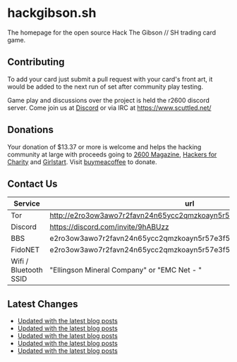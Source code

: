 # hackgibson.sh
The homepage for the open source Hack The Gibson // SH trading card game.


## Contributing

To add your card just submit a pull request with your card's front art, it would be added to the next run of set after community play testing.

Game play and discussions over the project is held the r2600 discord server. Come join us at [Discord](https://discord.com/invite/9hABUzz) or via IRC at https://www.scuttled.net/


## Donations

Your donation of $13.37 or more is welcome and helps the hacking community at large with proceeds going to [2600 Magazine](https://2600.com/), [Hackers for Charity](https://hackersforcharity.org) and [Girlstart](https://girlstart.org).  Visit [buymeacoffee](https://www.buymeacoffee.com/hackgibson.sh) to donate.


## Contact Us

Service | url
-|-
Tor | http://e2ro3ow3awo7r2favn24n65ycc2qmzkoayn5r57e3f56nvjwdcgg32ad.onion
Discord | https://discord.com/invite/9hABUzz
BBS | e2ro3ow3awo7r2favn24n65ycc2qmzkoayn5r57e3f56nvjwdcgg32ad.onion:23
FidoNET | e2ro3ow3awo7r2favn24n65ycc2qmzkoayn5r57e3f56nvjwdcgg32ad.onion:24554
Wifi / Bluetooth SSID | "Ellingson Mineral Company" or "EMC Net - <fidonet address>"

## Latest Changes
<!-- BLOG-POST-LIST:START -->
- [Updated with the latest blog posts](https://github.com/DFW2600/hackgibson.sh/commit/b0d04278a43aacb17d0c6d92e695b64f6f4b71b4)
- [Updated with the latest blog posts](https://github.com/DFW2600/hackgibson.sh/commit/ae4631471d18eff98fec75415e7e165d9b9e2aed)
- [Updated with the latest blog posts](https://github.com/DFW2600/hackgibson.sh/commit/e0360df8c2adeec782989aeeb2eea28385498315)
- [Updated with the latest blog posts](https://github.com/DFW2600/hackgibson.sh/commit/fb67f24b7081ec8d8e80ac3aa43bb91cabc38f5d)
- [Updated with the latest blog posts](https://github.com/DFW2600/hackgibson.sh/commit/5b5eeb5b6176ba56d66658da3f0a37dcab03defe)
<!-- BLOG-POST-LIST:END -->
